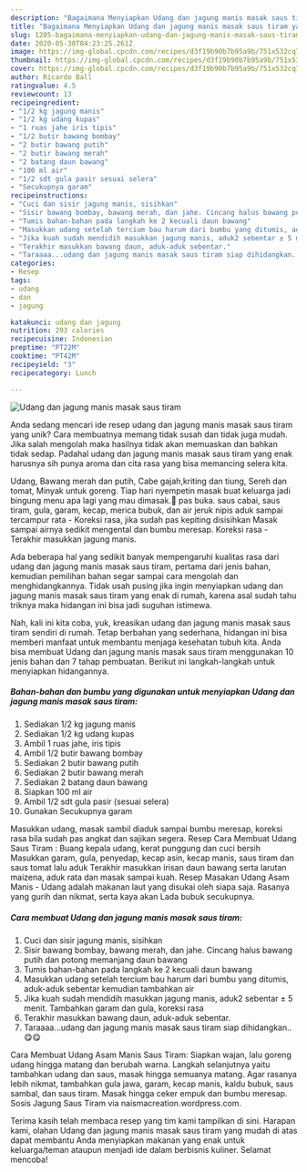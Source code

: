 ```yaml
---
description: "Bagaimana Menyiapkan Udang dan jagung manis masak saus tiram yang Enak"
title: "Bagaimana Menyiapkan Udang dan jagung manis masak saus tiram yang Enak"
slug: 1205-bagaimana-menyiapkan-udang-dan-jagung-manis-masak-saus-tiram-yang-enak
date: 2020-05-30T04:23:25.261Z
image: https://img-global.cpcdn.com/recipes/d3f19b90b7b95a9b/751x532cq70/udang-dan-jagung-manis-masak-saus-tiram-foto-resep-utama.jpg
thumbnail: https://img-global.cpcdn.com/recipes/d3f19b90b7b95a9b/751x532cq70/udang-dan-jagung-manis-masak-saus-tiram-foto-resep-utama.jpg
cover: https://img-global.cpcdn.com/recipes/d3f19b90b7b95a9b/751x532cq70/udang-dan-jagung-manis-masak-saus-tiram-foto-resep-utama.jpg
author: Ricardo Ball
ratingvalue: 4.5
reviewcount: 13
recipeingredient:
- "1/2 kg jagung manis"
- "1/2 kg udang kupas"
- "1 ruas jahe iris tipis"
- "1/2 butir bawang bombay"
- "2 butir bawang putih"
- "2 butir bawang merah"
- "2 batang daun bawang"
- "100 ml air"
- "1/2 sdt gula pasir sesuai selera"
- "Secukupnya garam"
recipeinstructions:
- "Cuci dan sisir jagung manis, sisihkan"
- "Sisir bawang bombay, bawang merah, dan jahe. Cincang halus bawang putih dan potong memanjang daun bawang"
- "Tumis bahan-bahan pada langkah ke 2 kecuali daun bawang"
- "Masukkan udang setelah tercium bau harum dari bumbu yang ditumis, aduk-aduk sebentar kemudian tambahkan air"
- "Jika kuah sudah mendidih masukkan jagung manis, aduk2 sebentar ± 5 menit. Tambahkan garam dan gula, koreksi rasa"
- "Terakhir masukkan bawang daun, aduk-aduk sebentar."
- "Taraaaa...udang dan jagung manis masak saus tiram siap dihidangkan..😋😋"
categories:
- Resep
tags:
- udang
- dan
- jagung

katakunci: udang dan jagung 
nutrition: 293 calories
recipecuisine: Indonesian
preptime: "PT22M"
cooktime: "PT42M"
recipeyield: "3"
recipecategory: Lunch

---
```



![Udang dan jagung manis masak saus tiram](https://img-global.cpcdn.com/recipes/d3f19b90b7b95a9b/751x532cq70/udang-dan-jagung-manis-masak-saus-tiram-foto-resep-utama.jpg)

Anda sedang mencari ide resep udang dan jagung manis masak saus tiram yang unik? Cara membuatnya memang tidak susah dan tidak juga mudah. Jika salah mengolah maka hasilnya tidak akan memuaskan dan bahkan tidak sedap. Padahal udang dan jagung manis masak saus tiram yang enak harusnya sih punya aroma dan cita rasa yang bisa memancing selera kita.

Udang, Bawang merah dan putih, Cabe gajah,kriting dan tiung, Sereh dan tomat, Minyak untuk goreng. Tiap hari nyempetin masak buat keluarga jadi bingung menu apa lagi yang mau dimasak.🤔 pas buka. saus cabai, saus tiram, gula, garam, kecap, merica bubuk, dan air jeruk nipis aduk sampai tercampur rata - Koreksi rasa, jika sudah pas kepiting disisihkan Masak sampai airnya sedikit mengental dan bumbu meresap. Koreksi rasa - Terakhir masukkan jagung manis.

Ada beberapa hal yang sedikit banyak mempengaruhi kualitas rasa dari udang dan jagung manis masak saus tiram, pertama dari jenis bahan, kemudian pemilihan bahan segar sampai cara mengolah dan menghidangkannya. Tidak usah pusing jika ingin menyiapkan udang dan jagung manis masak saus tiram yang enak di rumah, karena asal sudah tahu triknya maka hidangan ini bisa jadi suguhan istimewa.


Nah, kali ini kita coba, yuk, kreasikan udang dan jagung manis masak saus tiram sendiri di rumah. Tetap berbahan yang sederhana, hidangan ini bisa memberi manfaat untuk membantu menjaga kesehatan tubuh kita. Anda bisa membuat Udang dan jagung manis masak saus tiram menggunakan 10 jenis bahan dan 7 tahap pembuatan. Berikut ini langkah-langkah untuk menyiapkan hidangannya.

<!--inarticleads1-->

##### Bahan-bahan dan bumbu yang digunakan untuk menyiapkan Udang dan jagung manis masak saus tiram:

1. Sediakan 1/2 kg jagung manis
1. Sediakan 1/2 kg udang kupas
1. Ambil 1 ruas jahe, iris tipis
1. Ambil 1/2 butir bawang bombay
1. Sediakan 2 butir bawang putih
1. Sediakan 2 butir bawang merah
1. Sediakan 2 batang daun bawang
1. Siapkan 100 ml air
1. Ambil 1/2 sdt gula pasir (sesuai selera)
1. Gunakan Secukupnya garam


Masukkan udang, masak sambil diaduk sampai bumbu meresap, koreksi rasa bila sudah pas angkat dan sajikan segera. Resep Cara Membuat Udang Saus Tiram : Buang kepala udang, kerat punggung dan cuci bersih Masukkan garam, gula, penyedap, kecap asin, kecap manis, saus tiram dan saus tomat lalu aduk Terakhir masukkan irisan daun bawang serta larutan maizena, aduk rata dan masak sampai kuah. Resep Masakan Udang Asam Manis - Udang adalah makanan laut yang disukai oleh siapa saja. Rasanya yang gurih dan nikmat, serta kaya akan Lada bubuk secukupnya. 

<!--inarticleads2-->

##### Cara membuat Udang dan jagung manis masak saus tiram:

1. Cuci dan sisir jagung manis, sisihkan
1. Sisir bawang bombay, bawang merah, dan jahe. Cincang halus bawang putih dan potong memanjang daun bawang
1. Tumis bahan-bahan pada langkah ke 2 kecuali daun bawang
1. Masukkan udang setelah tercium bau harum dari bumbu yang ditumis, aduk-aduk sebentar kemudian tambahkan air
1. Jika kuah sudah mendidih masukkan jagung manis, aduk2 sebentar ± 5 menit. Tambahkan garam dan gula, koreksi rasa
1. Terakhir masukkan bawang daun, aduk-aduk sebentar.
1. Taraaaa...udang dan jagung manis masak saus tiram siap dihidangkan..😋😋


Cara Membuat Udang Asam Manis Saus Tiram: Siapkan wajan, lalu goreng udang hingga matang dan berubah warna. Langkah selanjutnya yaitu tambahkan udang dan saus, masak hingga semuanya matang. Agar rasanya lebih nikmat, tambahkan gula jawa, garam, kecap manis, kaldu bubuk, saus sambal, dan saus tiram. Masak hingga ceker empuk dan bumbu meresap. Sosis Jagung Saus Tiram via naismacreation.wordpress.com. 

Terima kasih telah membaca resep yang tim kami tampilkan di sini. Harapan kami, olahan Udang dan jagung manis masak saus tiram yang mudah di atas dapat membantu Anda menyiapkan makanan yang enak untuk keluarga/teman ataupun menjadi ide dalam berbisnis kuliner. Selamat mencoba!
